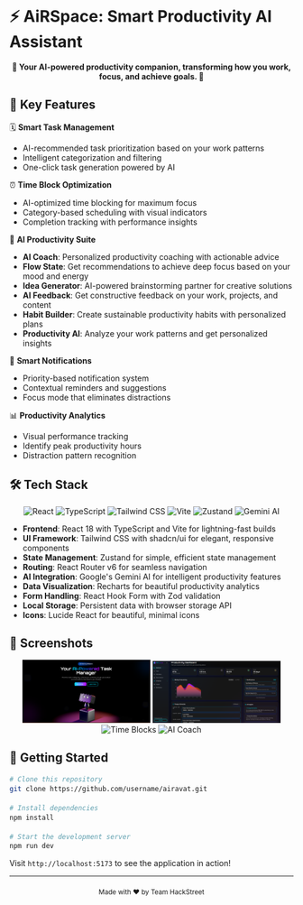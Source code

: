 
# ⚡ AiRSpace: Smart Productivity AI Assistant


<p align="center">
  <b>🧠 Your AI-powered productivity companion, transforming how you work, focus, and achieve goals. 🚀</b>
</p>

## 🌟 Key Features

🗓️ **Smart Task Management**
- AI-recommended task prioritization based on your work patterns
- Intelligent categorization and filtering
- One-click task generation powered by AI

⏰ **Time Block Optimization**
- AI-optimized time blocking for maximum focus
- Category-based scheduling with visual indicators
- Completion tracking with performance insights

🤖 **AI Productivity Suite**
- **AI Coach**: Personalized productivity coaching with actionable advice
- **Flow State**: Get recommendations to achieve deep focus based on your mood and energy
- **Idea Generator**: AI-powered brainstorming partner for creative solutions
- **AI Feedback**: Get constructive feedback on your work, projects, and content
- **Habit Builder**: Create sustainable productivity habits with personalized plans
- **Productivity AI**: Analyze your work patterns and get personalized insights

🔔 **Smart Notifications**
- Priority-based notification system
- Contextual reminders and suggestions
- Focus mode that eliminates distractions

📊 **Productivity Analytics**
- Visual performance tracking
- Identify peak productivity hours
- Distraction pattern recognition

## 🛠️ Tech Stack

<p align="center">
  <img src="https://img.shields.io/badge/React-20232A?style=for-the-badge&logo=react&logoColor=61DAFB" alt="React" />
  <img src="https://img.shields.io/badge/TypeScript-007ACC?style=for-the-badge&logo=typescript&logoColor=white" alt="TypeScript" />
  <img src="https://img.shields.io/badge/Tailwind_CSS-38B2AC?style=for-the-badge&logo=tailwind-css&logoColor=white" alt="Tailwind CSS" />
  <img src="https://img.shields.io/badge/Vite-B73BFE?style=for-the-badge&logo=vite&logoColor=FFD62E" alt="Vite" />
  <img src="https://img.shields.io/badge/Zustand-000000?style=for-the-badge&logo=zustand&logoColor=white" alt="Zustand" />
  <img src="https://img.shields.io/badge/Gemini_AI-8A2BE2?style=for-the-badge&logo=google&logoColor=white" alt="Gemini AI" />
</p>

- **Frontend**: React 18 with TypeScript and Vite for lightning-fast builds
- **UI Framework**: Tailwind CSS with shadcn/ui for elegant, responsive components
- **State Management**: Zustand for simple, efficient state management
- **Routing**: React Router v6 for seamless navigation
- **AI Integration**: Google's Gemini AI for intelligent productivity features
- **Data Visualization**: Recharts for beautiful productivity analytics
- **Form Handling**: React Hook Form with Zod validation
- **Local Storage**: Persistent data with browser storage API
- **Icons**: Lucide React for beautiful, minimal icons

## 📸 Screenshots

<div align="center">
  <img src="./Screenshots/1.png" width="45%" alt="Hero" />
  <img src="./Screenshots/2.png" width="45%" alt="Dashboard" />
</div>

<div align="center">
  <img src="https://raw.githubusercontent.com/username/airavat/main/screenshots/timeblocks.png" width="45%" alt="Time Blocks" />
  <img src="https://raw.githubusercontent.com/username/airavat/main/screenshots/ai-coach.png" width="45%" alt="AI Coach" />
</div>

## 🚀 Getting Started

```bash
# Clone this repository
git clone https://github.com/username/airavat.git

# Install dependencies
npm install

# Start the development server
npm run dev
```

Visit `http://localhost:5173` to see the application in action!



---

<p align="center">
  <sub>Made with ❤️ by Team HackStreet</sub>
</p>
